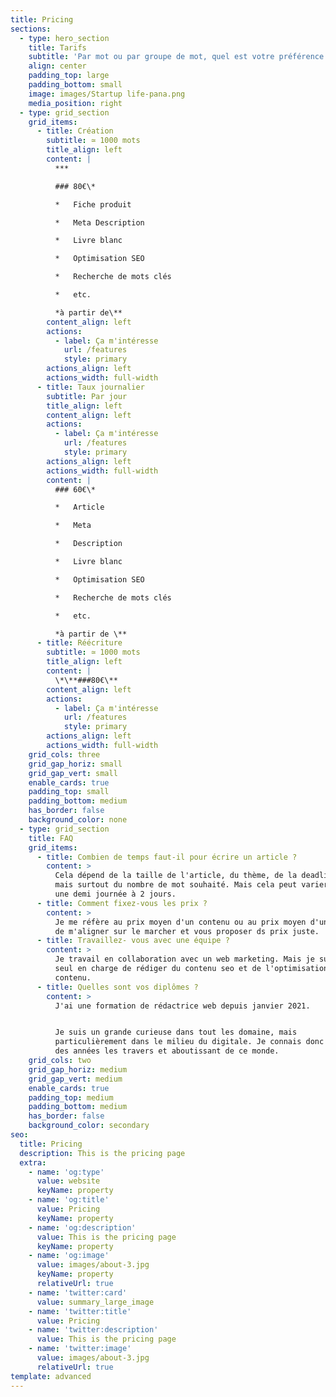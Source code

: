 ```yaml
---
title: Pricing
sections:
  - type: hero_section
    title: Tarifs
    subtitle: 'Par mot ou par groupe de mot, quel est votre préférence ?'
    align: center
    padding_top: large
    padding_bottom: small
    image: images/Startup life-pana.png
    media_position: right
  - type: grid_section
    grid_items:
      - title: Création
        subtitle: ≃ 1000 mots
        title_align: left
        content: |
          ***

          ### 80€\*

          *   Fiche produit

          *   Meta Description

          *   Livre blanc

          *   Optimisation SEO

          *   Recherche de mots clés

          *   etc.

          *à partir de\**
        content_align: left
        actions:
          - label: Ça m'intéresse
            url: /features
            style: primary
        actions_align: left
        actions_width: full-width
      - title: Taux journalier
        subtitle: Par jour
        title_align: left
        content_align: left
        actions:
          - label: Ça m'intéresse
            url: /features
            style: primary
        actions_align: left
        actions_width: full-width
        content: |
          ### 60€\*

          *   Article

          *   Meta

          *   Description

          *   Livre blanc

          *   Optimisation SEO

          *   Recherche de mots clés

          *   etc.

          *à partir de \**
      - title: Réécriture
        subtitle: ≃ 1000 mots
        title_align: left
        content: |
          \*\**###80€\**
        content_align: left
        actions:
          - label: Ça m'intéresse
            url: /features
            style: primary
        actions_align: left
        actions_width: full-width
    grid_cols: three
    grid_gap_horiz: small
    grid_gap_vert: small
    enable_cards: true
    padding_top: small
    padding_bottom: medium
    has_border: false
    background_color: none
  - type: grid_section
    title: FAQ
    grid_items:
      - title: Combien de temps faut-il pour écrire un article ?
        content: >
          Cela dépend de la taille de l'article, du thème, de la deadline aussi
          mais surtout du nombre de mot souhaité. Mais cela peut varier entre
          une demi journée à 2 jours.
      - title: Comment fixez-vous les prix ?
        content: >
          Je me réfère au prix moyen d'un contenu ou au prix moyen d'un mot afin
          de m'aligner sur le marcher et vous proposer ds prix juste.
      - title: Travaillez- vous avec une équipe ?
        content: >
          Je travail en collaboration avec un web marketing. Mais je suis la
          seul en charge de rédiger du contenu seo et de l'optimisation de ce
          contenu.
      - title: Quelles sont vos diplômes ?
        content: >
          J'ai une formation de rédactrice web depuis janvier 2021.


          Je suis un grande curieuse dans tout les domaine, mais
          particulièrement dans le milieu du digitale. Je connais donc depuis
          des années les travers et aboutissant de ce monde.
    grid_cols: two
    grid_gap_horiz: medium
    grid_gap_vert: medium
    enable_cards: true
    padding_top: medium
    padding_bottom: medium
    has_border: false
    background_color: secondary
seo:
  title: Pricing
  description: This is the pricing page
  extra:
    - name: 'og:type'
      value: website
      keyName: property
    - name: 'og:title'
      value: Pricing
      keyName: property
    - name: 'og:description'
      value: This is the pricing page
      keyName: property
    - name: 'og:image'
      value: images/about-3.jpg
      keyName: property
      relativeUrl: true
    - name: 'twitter:card'
      value: summary_large_image
    - name: 'twitter:title'
      value: Pricing
    - name: 'twitter:description'
      value: This is the pricing page
    - name: 'twitter:image'
      value: images/about-3.jpg
      relativeUrl: true
template: advanced
---
```

